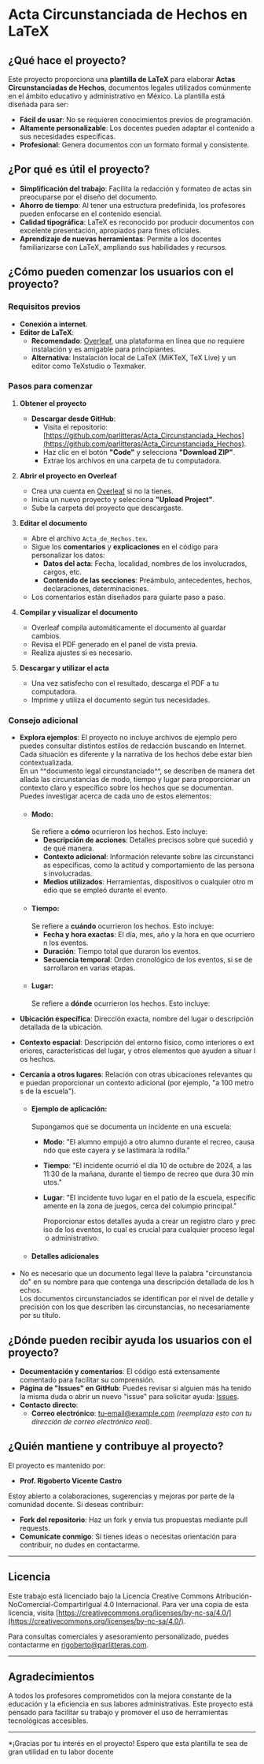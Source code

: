 # Acta Circunstanciada de Hechos en LaTeX

## ¿Qué hace el proyecto?

Este proyecto proporciona una **plantilla de LaTeX** para elaborar **Actas Circunstanciadas de Hechos**, documentos legales utilizados comúnmente en el ámbito educativo y administrativo en México. La plantilla está diseñada para ser:

- **Fácil de usar**: No se requieren conocimientos previos de programación.
- **Altamente personalizable**: Los docentes pueden adaptar el contenido a sus necesidades específicas.
- **Profesional**: Genera documentos con un formato formal y consistente.

## ¿Por qué es útil el proyecto?

- **Simplificación del trabajo**: Facilita la redacción y formateo de actas sin preocuparse por el diseño del documento.
- **Ahorro de tiempo**: Al tener una estructura predefinida, los profesores pueden enfocarse en el contenido esencial.
- **Calidad tipográfica**: LaTeX es reconocido por producir documentos con excelente presentación, apropiados para fines oficiales.
- **Aprendizaje de nuevas herramientas**: Permite a los docentes familiarizarse con LaTeX, ampliando sus habilidades y recursos.

## ¿Cómo pueden comenzar los usuarios con el proyecto?

### Requisitos previos

- **Conexión a internet**.
- **Editor de LaTeX**:
  - **Recomendado**: [Overleaf](https://www.overleaf.com), una plataforma en línea que no requiere instalación y es amigable para principiantes.
  - **Alternativa**: Instalación local de LaTeX (MiKTeX, TeX Live) y un editor como TeXstudio o Texmaker.

### Pasos para comenzar

1. **Obtener el proyecto**

   - **Descargar desde GitHub**:
     - Visita el repositorio: [https://github.com/parlitteras/Acta_Circunstanciada_Hechos](https://github.com/parlitteras/Acta_Circunstanciada_Hechos).
     - Haz clic en el botón **"Code"** y selecciona **"Download ZIP"**.
     - Extrae los archivos en una carpeta de tu computadora.

2. **Abrir el proyecto en Overleaf**

   - Crea una cuenta en [Overleaf](https://www.overleaf.com) si no la tienes.
   - Inicia un nuevo proyecto y selecciona **"Upload Project"**.
   - Sube la carpeta del proyecto que descargaste.

3. **Editar el documento**

   - Abre el archivo `Acta_de_Hechos.tex`.
   - Sigue los **comentarios** y **explicaciones** en el código para personalizar los datos:
     - **Datos del acta**: Fecha, localidad, nombres de los involucrados, cargos, etc.
     - **Contenido de las secciones**: Preámbulo, antecedentes, hechos, declaraciones, determinaciones.
   - Los comentarios están diseñados para guiarte paso a paso.

4. **Compilar y visualizar el documento**

   - Overleaf compila automáticamente el documento al guardar cambios.
   - Revisa el PDF generado en el panel de vista previa.
   - Realiza ajustes si es necesario.

5. **Descargar y utilizar el acta**

   - Una vez satisfecho con el resultado, descarga el PDF a tu computadora.
   - Imprime y utiliza el documento según tus necesidades.

### Consejo adicional

- **Explora ejemplos**: El proyecto no incluye archivos de ejemplo pero puedes consultar distintos estilos de redacción buscando en Internet. Cada situación es diferente y la narrativa de los hechos debe estar bien contextualizada. En un ^^documento legal circunstanciado^^, se describen de manera detallada las circunstancias de modo, tiempo y lugar para proporcionar un contexto claro y específico sobre los hechos que se documentan. Puedes investigar acerca de cada uno de estos elementos:
	- #### Modo:
	  Se refiere a **cómo** ocurrieron los hechos. Esto incluye:  
		- **Descripción de acciones**: Detalles precisos sobre qué sucedió y de qué manera.
		- **Contexto adicional**: Información relevante sobre las circunstancias específicas, como la actitud y comportamiento de las personas involucradas.
		- **Medios utilizados**: Herramientas, dispositivos o cualquier otro medio que se empleó durante el evento.
	- #### Tiempo:
	  Se refiere a **cuándo** ocurrieron los hechos. Esto incluye:  
		- **Fecha y hora exactas**: El día, mes, año y la hora en que ocurrieron los eventos.
		- **Duración**: Tiempo total que duraron los eventos.
		- **Secuencia temporal**: Orden cronológico de los eventos, si se desarrollaron en varias etapas.
	- #### Lugar:
	  Se refiere a **dónde** ocurrieron los hechos. Esto incluye:  
- **Ubicación específica**: Dirección exacta, nombre del lugar o descripción detallada de la ubicación.
- **Contexto espacial**: Descripción del entorno físico, como interiores o exteriores, características del lugar, y otros elementos que ayuden a situar los hechos.
- **Cercanía a otros lugares**: Relación con otras ubicaciones relevantes que puedan proporcionar un contexto adicional (por ejemplo, "a 100 metros de la escuela").

	- #### Ejemplo de aplicación:
	  Supongamos que se documenta un incidente en una escuela:  
		- **Modo**: "El alumno empujó a otro alumno durante el recreo, causando que este cayera y se lastimara la rodilla."
		- **Tiempo**: "El incidente ocurrió el día 10 de octubre de 2024, a las 11:30 de la mañana, durante el tiempo de recreo que dura 30 minutos."
		- **Lugar**: "El incidente tuvo lugar en el patio de la escuela, específicamente en la zona de juegos, cerca del columpio principal."
		    
		  Proporcionar estos detalles ayuda a crear un registro claro y preciso de los eventos, lo cual es crucial para cualquier proceso legal o administrativo.  
	- #### Detalles adicionales
 - No es necesario que un documento legal lleve la palabra "circunstanciado" en su nombre para que contenga una descripción detallada de los hechos. Los documentos circunstanciados se identifican por el nivel de detalle y precisión con los que describen las circunstancias, no necesariamente por su título. 

## ¿Dónde pueden recibir ayuda los usuarios con el proyecto?

- **Documentación y comentarios**: El código está extensamente comentado para facilitar su comprensión.
- **Página de "Issues" en GitHub**: Puedes revisar si alguien más ha tenido la misma duda o abrir un nuevo "issue" para solicitar ayuda: [Issues](https://github.com/tu-usuario/ActaCircunstanciada/issues).
- **Contacto directo**:
  - **Correo electrónico**: [tu-email@example.com](mailto:tu-email@example.com) *(reemplaza esto con tu dirección de correo electrónico real)*.

## ¿Quién mantiene y contribuye al proyecto?

El proyecto es mantenido por:

- **Prof. Rigoberto Vicente Castro**

Estoy abierto a colaboraciones, sugerencias y mejoras por parte de la comunidad docente. Si deseas contribuir:

- **Fork del repositorio**: Haz un fork y envía tus propuestas mediante pull requests.
- **Comunícate conmigo**: Si tienes ideas o necesitas orientación para contribuir, no dudes en contactarme.

---

## Licencia

Este trabajo está licenciado bajo la Licencia Creative Commons Atribución-NoComercial-CompartirIgual 4.0 Internacional. Para ver una copia de esta licencia, visita [https://creativecommons.org/licenses/by-nc-sa/4.0/](https://creativecommons.org/licenses/by-nc-sa/4.0/).

Para consultas comerciales y asesoramiento personalizado, puedes contactarme en [rigoberto@parlitteras.com](mailto:tu-email@example.com).

---

## Agradecimientos

A todos los profesores comprometidos con la mejora constante de la educación y la eficiencia en sus labores administrativas. Este proyecto está pensado para facilitar su trabajo y promover el uso de herramientas tecnológicas accesibles.

---

*¡Gracias por tu interés en el proyecto! Espero que esta plantilla te sea de gran utilidad en tu labor docente

